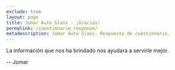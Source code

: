 ```yaml
---
exclude: true
layout: page
title: Jomar Auto Glass - ¡Gracias!
permalink: /cuestionario_response/
metadescription: Jomar Auto Glass. Respuesta de cuestionario.
---
```


La información que nos ha brindado nos ayudara a servirle mejor.

-- Jomar

